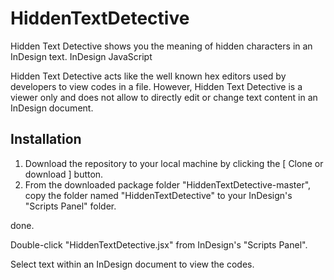 # HiddenTextDetective
Hidden Text Detective shows you the meaning of hidden characters in an InDesign text. InDesign JavaScript

Hidden Text Detective acts like the well known hex editors used by developers to view codes in a file. However, Hidden Text Detective is a viewer only and does not allow to directly edit or change text content in an InDesign document.


## Installation
1. Download the repository to your local machine by clicking the [ Clone or download ] button.
2. From the downloaded package folder "HiddenTextDetective-master", copy the folder named "HiddenTextDetective"  to your InDesign's "Scripts Panel" folder.

done.

Double-click "HiddenTextDetective.jsx" from InDesign's "Scripts Panel".

Select text within an InDesign document to view the codes.
